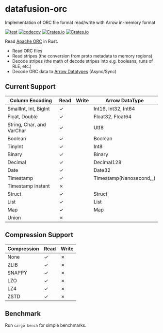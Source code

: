 # datafusion-orc
Implementation of ORC file format read/write with Arrow in-memory format

[![test](https://github.com/datafusion-contrib/datafusion-orc/actions/workflows/ci.yml/badge.svg)](https://github.com/datafusion-contrib/datafusion-orc/actions/workflows/ci.yml)
[![codecov](https://codecov.io/gh/WenyXu/orc-rs/branch/main/graph/badge.svg?token=2CSHZX02XM)](https://codecov.io/gh/WenyXu/orc-rs)
[![Crates.io](https://img.shields.io/crates/v/orc-rust)](https://crates.io/crates/orc-rust)
[![Crates.io](https://img.shields.io/crates/d/orc-rust)](https://crates.io/crates/orc-rust)

Read [Apache ORC](https://orc.apache.org/) in Rust.

* Read ORC files
* Read stripes (the conversion from proto metadata to memory regions)
* Decode stripes (the math of decode stripes into e.g. booleans, runs of RLE, etc.)
* Decode ORC data to [Arrow Datatypes](https://docs.rs/arrow/latest/arrow/datatypes/enum.DataType.html) (Async/Sync)


## Current Support

| Column Encoding           | Read | Write | Arrow DataType          |
| ------------------------- | ---- | ----- | ----------------------- |
| SmallInt, Int, BigInt     | ✓    |       | Int16, Int32, Int64     |
| Float, Double             | ✓    |       | Float32, Float64        |
| String, Char, and VarChar | ✓    |       | Utf8                    |
| Boolean                   | ✓    |       | Boolean                 |
| TinyInt                   | ✓    |       | Int8                    |
| Binary                    | ✓    |       | Binary                  |
| Decimal                   | ✓    |       | Decimal128              |
| Date                      | ✓    |       | Date32                  |
| Timestamp                 | ✓    |       | Timestamp(Nanosecond,_) |
| Timestamp instant         | ✗    |       |                         |
| Struct                    | ✓    |       | Struct                  |
| List                      | ✓    |       | List                    |
| Map                       | ✓    |       | Map                     |
| Union                     | ✗    |       |                         |


## Compression Support

| Compression | Read | Write |
| ----------- | ---- | ----- |
| None        | ✓    | ✗     |
| ZLIB        | ✓    | ✗     |
| SNAPPY      | ✓    | ✗     |
| LZO         | ✓    | ✗     |
| LZ4         | ✓    | ✗     |
| ZSTD        | ✓    | ✗     |

## Benchmark

Run `cargo bench` for simple benchmarks.

